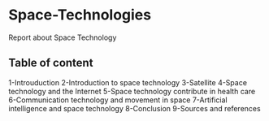 # Space-Technologies
Report about Space Technology

## Table of content
1-Introuduction
2-Introduction to space technology
3-Satellite
4-Space technology and the Internet
5-Space technology contribute in health care
6-Communication technology and movement in space
7-Artificial intelligence and space technology
8-Conclusion
9-Sources and references
